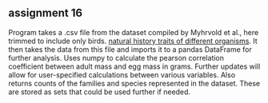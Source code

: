 ## assignment 16

Program takes a .csv file from the dataset compiled by Myhrvold et al., here trimmed to 
include only birds.
[natural history traits of different organisms](http://esapubs.org/archive/ecol/E096/269/#data).
It then takes the data from this file and imports it to a pandas DataFrame for further analysis. 
Uses numpy to calculate the pearson correlation coefficient between adult mass and
egg mass in grams. Further updates will allow for user-specified calculations between
various variables.
Also returns counts of the families and species represented in the dataset. These are 
stored as sets that could be used further if needed.